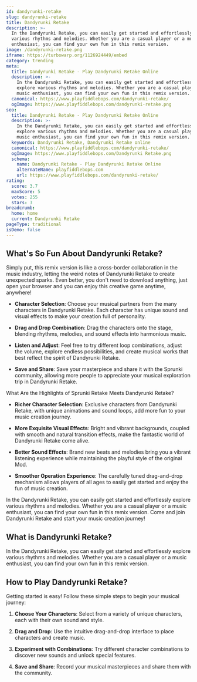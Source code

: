 ```yaml
---
id: dandyrunki-retake
slug: dandyrunki-retake
title: Dandyrunki Retake
description: >-
  In the Dandyrunki Retake, you can easily get started and effortlessly explore
  various rhythms and melodies. Whether you are a casual player or a music
  enthusiast, you can find your own fun in this remix version. 
image: /dandyrunki-retake.png
iframe: https://turbowarp.org/1126924449/embed
category: trending
meta:
  title: Dandyrunki Retake - Play Dandyrunki Retake Online
  description: >-
    In the Dandyrunki Retake, you can easily get started and effortlessly
    explore various rhythms and melodies. Whether you are a casual player or a
    music enthusiast, you can find your own fun in this remix version. 
  canonical: https://www.playfiddlebops.com/dandyrunki-retake/
  ogImage: https://www.playfiddlebops.com/dandyrunki-retake.png
seo:
  title: Dandyrunki Retake - Play Dandyrunki Retake Online
  description: >-
    In the Dandyrunki Retake, you can easily get started and effortlessly
    explore various rhythms and melodies. Whether you are a casual player or a
    music enthusiast, you can find your own fun in this remix version. 
  keywords: Dandyrunki Retake, Dandyrunki Retake online
  canonical: https://www.playfiddlebops.com/dandyrunki-retake/
  ogImage: https://www.playfiddlebops.com/Dandyrunki Retake.png
  schema:
    name: Dandyrunki Retake - Play Dandyrunki Retake Online
    alternateName: playfiddlebops.com
    url: https://www.playfiddlebops.com/dandyrunki-retake/
rating:
  score: 3.7
  maxScore: 5
  votes: 255
  stars: 3
breadcrumb:
  home: home
  current: Dandyrunki Retake
pageType: traditional
isDemo: false
---
```


## What's So Fun About Dandyrunki Retake?

Simply put, this remix version is like a cross-border collaboration in the music industry, letting the weird notes of Dandyrunki Retake to create unexpected sparks. Even better, you don't need to download anything, just open your browser and you can enjoy this creative game anytime, anywhere!

- **Character Selection**: Choose your musical partners from the many characters in Dandyrunki Retake. Each character has unique sound and visual effects to make your creation full of personality.

- **Drag and Drop Combination**: Drag the characters onto the stage, blending rhythms, melodies, and sound effects into harmonious music.

- **Listen and Adjust**: Feel free to try different loop combinations, adjust the volume, explore endless possibilities, and create musical works that best reflect the spirit of Dandyrunki Retake.

- **Save and Share**: Save your masterpiece and share it with the Sprunki community, allowing more people to appreciate your musical exploration trip in Dandyrunki Retake.

What Are the Highlights of Sprunki Retake Meets Dandyrunki Retake?

- **Richer Character Selection**: Exclusive characters from Dandyrunki Retake, with unique animations and sound loops, add more fun to your music creation journey.

- **More Exquisite Visual Effects**: Bright and vibrant backgrounds, coupled with smooth and natural transition effects, make the fantastic world of Dandyrunki Retake come alive.

- **Better Sound Effects**: Brand new beats and melodies bring you a vibrant listening experience while maintaining the playful style of the original Mod.

- **Smoother Operation Experience**: The carefully tuned drag-and-drop mechanism allows players of all ages to easily get started and enjoy the fun of music creation.

In the Dandyrunki Retake, you can easily get started and effortlessly explore various rhythms and melodies. Whether you are a casual player or a music enthusiast, you can find your own fun in this remix version. Come and join Dandyrunki Retake and start your music creation journey!

## What is Dandyrunki Retake?

In the Dandyrunki Retake, you can easily get started and effortlessly explore various rhythms and melodies. Whether you are a casual player or a music enthusiast, you can find your own fun in this remix version. 

## How to Play Dandyrunki Retake?

Getting started is easy! Follow these simple steps to begin your musical journey:

1. **Choose Your Characters**: Select from a variety of unique characters, each with their own sound and style.

1. **Drag and Drop**: Use the intuitive drag-and-drop interface to place characters and create music.

1. **Experiment with Combinations**: Try different character combinations to discover new sounds and unlock special features.

1. **Save and Share**: Record your musical masterpieces and share them with the community.
